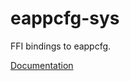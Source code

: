 # eappcfg-sys #
FFI bindings to eappcfg.

[Documentation](https://retep998.github.io/doc/eappcfg-sys/)
